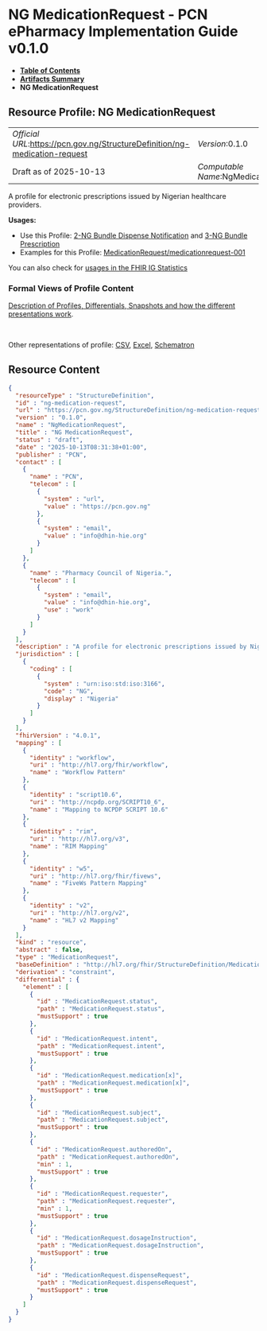 # NG MedicationRequest - PCN ePharmacy Implementation Guide v0.1.0

* [**Table of Contents**](toc.md)
* [**Artifacts Summary**](artifacts.md)
* **NG MedicationRequest**

## Resource Profile: NG MedicationRequest 

| | |
| :--- | :--- |
| *Official URL*:https://pcn.gov.ng/StructureDefinition/ng-medication-request | *Version*:0.1.0 |
| Draft as of 2025-10-13 | *Computable Name*:NgMedicationRequest |

 
A profile for electronic prescriptions issued by Nigerian healthcare providers. 

**Usages:**

* Use this Profile: [2-NG Bundle Dispense Notification](StructureDefinition-ng-dispense-notification-bundle.md) and [3-NG Bundle Prescription](StructureDefinition-ng-prescription-bundle.md)
* Examples for this Profile: [MedicationRequest/medicationrequest-001](MedicationRequest-medicationrequest-001.md)

You can also check for [usages in the FHIR IG Statistics](https://packages2.fhir.org/xig/ePharmacyIG|current/StructureDefinition/ng-medication-request)

### Formal Views of Profile Content

 [Description of Profiles, Differentials, Snapshots and how the different presentations work](http://build.fhir.org/ig/FHIR/ig-guidance/readingIgs.html#structure-definitions). 

 

Other representations of profile: [CSV](StructureDefinition-ng-medication-request.csv), [Excel](StructureDefinition-ng-medication-request.xlsx), [Schematron](StructureDefinition-ng-medication-request.sch) 



## Resource Content

```json
{
  "resourceType" : "StructureDefinition",
  "id" : "ng-medication-request",
  "url" : "https://pcn.gov.ng/StructureDefinition/ng-medication-request",
  "version" : "0.1.0",
  "name" : "NgMedicationRequest",
  "title" : "NG MedicationRequest",
  "status" : "draft",
  "date" : "2025-10-13T08:31:38+01:00",
  "publisher" : "PCN",
  "contact" : [
    {
      "name" : "PCN",
      "telecom" : [
        {
          "system" : "url",
          "value" : "https://pcn.gov.ng"
        },
        {
          "system" : "email",
          "value" : "info@dhin-hie.org"
        }
      ]
    },
    {
      "name" : "Pharmacy Council of Nigeria.",
      "telecom" : [
        {
          "system" : "email",
          "value" : "info@dhin-hie.org",
          "use" : "work"
        }
      ]
    }
  ],
  "description" : "A profile for electronic prescriptions issued by Nigerian healthcare providers.",
  "jurisdiction" : [
    {
      "coding" : [
        {
          "system" : "urn:iso:std:iso:3166",
          "code" : "NG",
          "display" : "Nigeria"
        }
      ]
    }
  ],
  "fhirVersion" : "4.0.1",
  "mapping" : [
    {
      "identity" : "workflow",
      "uri" : "http://hl7.org/fhir/workflow",
      "name" : "Workflow Pattern"
    },
    {
      "identity" : "script10.6",
      "uri" : "http://ncpdp.org/SCRIPT10_6",
      "name" : "Mapping to NCPDP SCRIPT 10.6"
    },
    {
      "identity" : "rim",
      "uri" : "http://hl7.org/v3",
      "name" : "RIM Mapping"
    },
    {
      "identity" : "w5",
      "uri" : "http://hl7.org/fhir/fivews",
      "name" : "FiveWs Pattern Mapping"
    },
    {
      "identity" : "v2",
      "uri" : "http://hl7.org/v2",
      "name" : "HL7 v2 Mapping"
    }
  ],
  "kind" : "resource",
  "abstract" : false,
  "type" : "MedicationRequest",
  "baseDefinition" : "http://hl7.org/fhir/StructureDefinition/MedicationRequest",
  "derivation" : "constraint",
  "differential" : {
    "element" : [
      {
        "id" : "MedicationRequest.status",
        "path" : "MedicationRequest.status",
        "mustSupport" : true
      },
      {
        "id" : "MedicationRequest.intent",
        "path" : "MedicationRequest.intent",
        "mustSupport" : true
      },
      {
        "id" : "MedicationRequest.medication[x]",
        "path" : "MedicationRequest.medication[x]",
        "mustSupport" : true
      },
      {
        "id" : "MedicationRequest.subject",
        "path" : "MedicationRequest.subject",
        "mustSupport" : true
      },
      {
        "id" : "MedicationRequest.authoredOn",
        "path" : "MedicationRequest.authoredOn",
        "min" : 1,
        "mustSupport" : true
      },
      {
        "id" : "MedicationRequest.requester",
        "path" : "MedicationRequest.requester",
        "min" : 1,
        "mustSupport" : true
      },
      {
        "id" : "MedicationRequest.dosageInstruction",
        "path" : "MedicationRequest.dosageInstruction",
        "mustSupport" : true
      },
      {
        "id" : "MedicationRequest.dispenseRequest",
        "path" : "MedicationRequest.dispenseRequest",
        "mustSupport" : true
      }
    ]
  }
}

```
